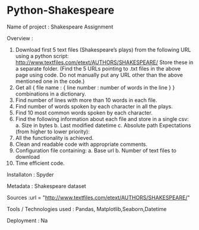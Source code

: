 # Python-Shakespeare

Name of project :  Shakespeare Assignment

Overview : 
1. Download first 5 text files (Shakespeare’s plays) from the following URL using a python script: http://www.textfiles.com/etext/AUTHORS/SHAKESPEARE/
Store these in a separate folder.
(Find the 5 URLs pointing to .txt files in the above page using code. Do not manually put any URL other than the above mentioned one in the code.)
2. Get all { file name : { line number : number of words in the line } } combinations in a dictionary.
3. Find number of lines with more than 10 words in each file.
4. Find number of words spoken by each character in all the plays.
5. Find 10 most common words spoken by each character.
6. Find the following information about each file and store in a single csv:
a. Size in bytes
b. Last modified datetime
c. Absolute path
Expectations (from higher to lower priority):
1. All the functionality is achieved.
2. Clean and readable code with appropriate comments.
3. Configuration file containing:
a. Base url
b. Number of text files to download
4. Time efficient code.

Installaton : Spyder

Metadata : Shakespeare dataset

Sources :url = "http://www.textfiles.com/etext/AUTHORS/SHAKESPEARE/"

Tools / Technologies used : Pandas, Matplotlib,Seaborn,Datetime

Deployment : Na

